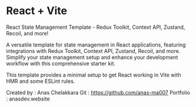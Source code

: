 # React + Vite


React State Management Template - Redux Toolkit, Context API, Zustand, Recoil, and more!

A versatile template for state management in React applications, featuring integrations with Redux Toolkit, Context API, Zustand, Recoil, and more. Simplify your state management setup and enhance your development workflow with this comprehensive starter kit.

This template provides a minimal setup to get React working in Vite with HMR and some ESLint rules.


Created by : Anas Chelakkara
Git : https://github.com/anas-ma007
Portfolio : anasdev.website

